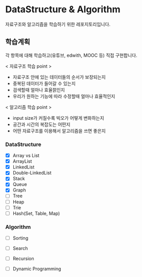 # DataStructure & Algorithm
자료구조와 알고리즘을 학습하기 위한 레포지토리입니다.  

## 학습계획  
각 항목에 대해 학습하고(유튜브, edwith, MOOC 등) 직접 구현합니다.  

< 자료구조 학습 point >  
- 자료구조 안에 있는 데이터들의 순서가 보장되는지
- 중복된 데이터가 들어갈 수 있는지
- 검색할때 얼마나 효율젉인지
- 우리가 원하는 기능에 따라 수정할때 얼마나 효율적인지

< 알고리즘 학습 point >
- input size가 커질수록 빅오가 어떻게 변화하는지
- 공간과 시간의 복잡도는 어떤지
- 어떤 자료구조를 이용해서 알고리즘을 쓰면 좋은지


### DataStructure
- [x] Array vs List
- [x] ArrayList
- [x] LinkedList
- [x] Double-LinkedList
- [x] Stack
- [x] Queue
- [x] Graph
- [ ] Tree
- [ ] Heap
- [ ] Trie
- [ ] Hash(Set, Table, Map)

### Algorithm
- [ ] Sorting
- [ ] Search
- [ ] Recursion
- [ ] Dynamic Programming

